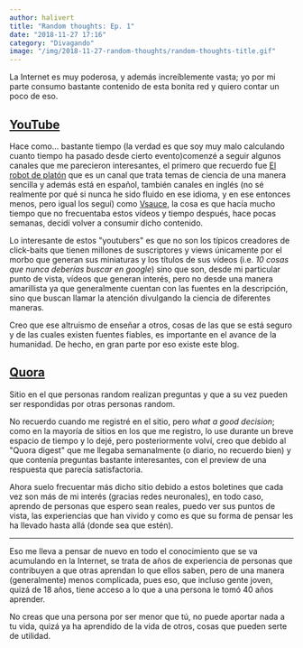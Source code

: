 ```yaml
---
author: halivert
title: "Random thoughts: Ep. 1"
date: "2018-11-27 17:16"
category: "Divagando"
image: "/img/2018-11-27-random-thoughts/random-thoughts-title.gif"
---
```


La Internet es muy poderosa, y además increíblemente vasta; yo por mi
parte consumo bastante contenido de esta bonita red y quiero contar un
poco de eso.

## [YouTube][1]
Hace como... bastante tiempo (la verdad es que soy muy malo calculando cuanto
tiempo ha pasado desde cierto evento)<!--Seguir leyendo-->comenzé a seguir
algunos canales que me parecieron interesantes, el primero que recuerdo fue [El
robot de platón][2] que es un canal que trata temas de ciencia de una manera
sencilla y además está en español, también canales en inglés (no sé realmente
por qué si nunca he sido fluido en ese idioma, y en ese entonces menos, pero
igual los seguí) como [Vsauce][3], la cosa es que hacía mucho tiempo que no
frecuentaba estos vídeos y tiempo después, hace pocas semanas, decidí volver a
consumir dicho contenido.

Lo interesante de estos "youtubers" es que no son los típicos
creadores de click-baits que tienen millones de suscriptores y views
únicamente por el morbo que generan sus miniaturas y los títulos de sus
vídeos (i.e. _10 cosas que nunca deberías buscar en google_) sino que
son, desde mi particular punto de vista, vídeos que generan interés,
pero no desde una manera amarillista ya que generalmente cuentan con las
fuentes en la descripción, sino que buscan llamar la atención divulgando
la ciencia de diferentes maneras.

Creo que ese altruismo de enseñar a otros, cosas de las que se está
seguro y de las cuales existen fuentes fiables, es importante en el
avance de la humanidad. De hecho, en gran parte por eso existe este
blog.

## [Quora][4]
Sitio en el que personas random realizan preguntas y que a su vez pueden
ser respondidas por otras personas random.

No recuerdo cuando me registré en el sitio, pero _what a good decision_;
como en la mayoría de sitios en los que me registro, lo use durante un
breve espacio de tiempo y lo dejé, pero posteriormente volví, creo que
debido al "Quora digest" que me llegaba semanalmente (o diario, no
recuerdo bien) y que contenía preguntas bastante interesantes, con el
preview de una respuesta que parecía satisfactoria.

Ahora suelo frecuentar más dicho sitio debido a estos boletines que cada
vez son más de mi interés (gracias redes neuronales), en todo caso,
aprendo de personas que espero sean reales, puedo ver sus puntos de
vista, las experiencias que han vivido y como es que su forma de pensar
les ha llevado hasta allá (donde sea que estén).

---

Eso me lleva a pensar de nuevo en todo el conocimiento que se va
acumulando en la Internet, se trata de años de experiencia de personas
que contribuyen a que otras aprendan lo que ellos saben, pero de una
manera (generalmente) menos complicada, pues eso, que incluso gente
joven, quizá de 18 años, tiene acceso a lo que a una persona le tomó
40 años aprender.

No creas que una persona por ser menor que tú, no puede aportar nada a
tu vida, quizá ya ha aprendido de la vida de otros, cosas que pueden
serte de utilidad.

[1]: https://www.youtube.com
[2]: https://www.youtube.com/user/ElRobotdePlaton
[3]: https://www.youtube.com/user/Vsauce
[4]: https://www.quora.com
